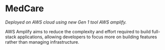 # MedCare


*Deployed on AWS cloud using new Gen 1 tool AWS amplify.*

AWS Amplify aims to reduce the complexity and effort required to build full-stack applications, allowing developers to focus more on building features rather than managing infrastructure.
